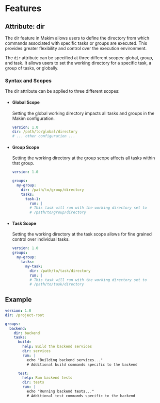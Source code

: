 # Features

## Attribute: dir

The dir feature in Makim allows users to define the directory from which
commands associated with specific tasks or groups are executed. This provides
greater flexibility and control over the execution environment.

The `dir` attribute can be specified at three different scopes: global, group,
and task. It allows users to set the working directory for a specific task, a
group of tasks, or globally.

### Syntax and Scopes

The dir attribute can be applied to three different scopes:

- #### **Global Scope**

  Setting the global working directory impacts all tasks and groups in the Makim
  configuration.

  ```yaml
  version: 1.0
  dir: /path/to/global/directory
  # ... other configuration ...
  ```

- #### Group Scope

  Setting the working directory at the group scope affects all tasks within that
  group.

  ```yaml
  version: 1.0

  groups:
    my-group:
      dir: /path/to/group/directory
      tasks:
        task-1:
          run: |
          # This task will run with the working directory set to
          # /path/to/group/directory
  ```

- #### Task Scope

  Setting the working directory at the task scope allows for fine grained
  control over individual tasks.

  ```yaml
  version: 1.0
  groups:
    my-group:
      tasks:
        my-task:
          dir: /path/to/task/directory
          run: |
          # This task will run with the working directory set to
          # /path/to/task/directory
  ```

## Example

```yaml
version: 1.0
dir: /project-root

groups:
  backend:
    dir: backend
    tasks:
      build:
        help: Build the backend services
        dir: services
        run: |
          echo "Building backend services..."
          # Additional build commands specific to the backend

      test:
        help: Run backend tests
        dir: tests
        run: |
          echo "Running backend tests..."
          # Additional test commands specific to the backend
```
